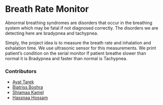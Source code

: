 # Breath Rate Monitor

<p>
Abnormal breathing syndromes are disorders that occur in the breathing system which may be fatal if not diagnosed correctly. The disorders we are detecting here are bradypnea and tachypnea.

Simply, the project idea is to measure the breath rate and inhalation and exhalation time. We use ultrasonic sensor for this measurements. We print patient’s condition on the serial monitor If patient breathe slower than normal it is Bradypnea and faster than normal is Tachypnea.

</p>

### Contributors
- [Ayat Tarek](https://github.com/)
- [Biatriss Boshra](https://github.com/)
- [Shiamaa Kamel](https://github.com/)
- [Hassnaa Hossam](https://github.com/hassnaa11)
